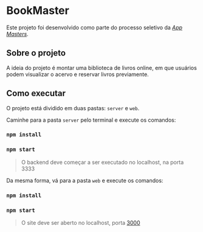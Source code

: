 # BookMaster
Este projeto foi desenvolvido como parte do processo seletivo da [*App Masters*](https://appmasters.io/pt/).

## Sobre o projeto
A ideia do projeto é montar uma biblioteca de livros online, em que usuários podem visualizar o acervo e reservar livros previamente.

## Como executar

O projeto está dividido em duas pastas: `server` e `web`.

Caminhe para a pasta `server` pelo terminal e execute os comandos:

### `npm install`
### `npm start`
> O backend deve começar a ser executado no localhost, na porta 3333

Da mesma forma, vá para a pasta `web` e execute os comandos:

### `npm install`
### `npm start`
> O site deve ser aberto no localhost, porta [3000](http://localhost:3000)